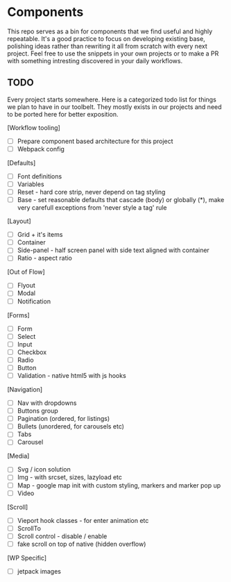 # Components
This repo serves as a bin for components that we find useful and highly repeatable. It's a good practice to focus on developing existing base, polishing ideas rather than rewriting it all from scratch with every next project. Feel free to use the snippets in your own projects or to make a PR with something intresting discovered in your daily workflows.

## TODO
Every project starts somewhere. Here is a categorized todo list for things we plan to have in our toolbelt. They mostly exists in our projects and need to be ported here for better exposition.

[Workflow tooling]
- [ ] Prepare component based architecture for this project
- [ ] Webpack config

[Defaults]
- [ ] Font definitions
- [ ] Variables
- [ ] Reset - hard core strip, never depend on tag styling
- [ ] Base - set reasonable defaults that cascade (body) or globally (*), make very carefull exceptions from 'never style a tag' rule

[Layout]
- [ ] Grid + it's items
- [ ] Container
- [ ] Side-panel - half screen panel with side text aligned with container
- [ ] Ratio - aspect ratio

[Out of Flow]
- [ ] Flyout
- [ ] Modal
- [ ] Notification

[Forms]
- [ ] Form
- [ ] Select
- [ ] Input 
- [ ] Checkbox
- [ ] Radio
- [ ] Button
- [ ] Validation - native html5 with js hooks

[Navigation]
- [ ] Nav with dropdowns
- [ ] Buttons group
- [ ] Pagination (ordered, for listings)
- [ ] Bullets (unordered, for carousels etc)
- [ ] Tabs
- [ ] Carousel

[Media]
- [ ] Svg / icon solution
- [ ] Img - with srcset, sizes, lazyload etc
- [ ] Map - google map init with custom styling, markers and marker pop up
- [ ] Video

[Scroll]
- [ ] Vieport hook classes - for enter animation etc
- [ ] ScrollTo
- [ ] Scroll control - disable / enable
- [ ] fake scroll on top of native (hidden overflow)

[WP Specific]
- [ ] jetpack images